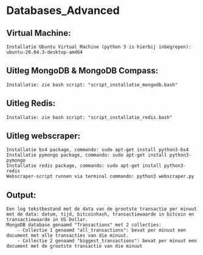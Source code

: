 # Databases_Advanced

## Virtual Machine:
	Installatie Ubuntu Virtual Machine (python 3 is hierbij inbegrepen): ubuntu-20.04.3-desktop-amd64

## Uitleg MongoDB & MongoDB Compass:
	Installatie: zie bash script: "script_installatie_mongodb.bash"

## Uitleg Redis:
	Installatie: zie bash script: "script_installatie_redis.bash"

## Uitleg webscraper:
	Installatie bs4 package, commando: sudo apt-get install python3-bs4
	Installatie pymongo package, commando: sudo apt-get install python3-pymongo
	Installatie redis package, commando: sudo apt-get install python3-redis
	Webscraper-script runnen via terminal commando: python3 webscraper.py

## Output: 
	Een log tekstbestand met de data van de grootste transactie per minuut met de data: datum, tijd, bitcoinhash, transactiewaarde in bitcoin en transactiewaarde in US Dollar.
	MongoDB database genaamd "Transactions" met 2 collecties:
		- Collectie 1 genaamd "all_transactions": bevat per minuut een document met alle transacties van die minuut.
		- Collectie 2 genaamd "biggest_transactions": bevat per minuut een document met de grootste transactie van die minuut
